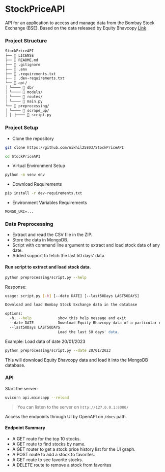 # StockPriceAPI

API for an application to access and manage data from the Bombay Stock Exchange (BSE). Based on the data released by Equity Bhavcopy [Link](https://www.bseindia.com/markets/MarketInfo/BhavCopy.aspx)

### Project Structure

```md
StockPriceAPI
├── 📄 LICENSE
├── 📄 README.md
├── 📄 .gitignore
├── 📄 .env
├── 📄 .requirements.txt
├── 📄 .dev-requirements.txt
└── 📂 api/
│ └──── 📂 db/
│ └──── 📂 models/
│ └──── 📂 routes/
│ └──── 📄 main.py
└── 📂 preprocessing/
│ └──── 📂 scrape_up/
│ │ ├──── 📄 script.py
```

### Project Setup

- Clone the repository

```bash
git clone https://github.com/nikhil25803/StockPriceAPI
```

```bash
cd StockPriceAPI
```

- Virtual Environment Setup

```bash
python -m venv env
```

- Download Requirements

```bash
pip install -r dev-requirements.txt
```

- Environment Variables Requirements

```.env
MONGO_URI=...
```

### Data Preprocessing

- Extract and read the CSV file in the ZIP.
- Store the data in MongoDB.
- Script with command line argument to extract and load stock data of any date.
- Added support to fetch the last 50 days' data.

#### Run script to extract and load stock data.

```bash
python preprocessing/script.py --help
```

Response:

```bash
usage: script.py [-h] [--date DATE] [--last50Days LAST50DAYS]

Download and load Bombay Stock Exchange data in the database

options:
  -h, --help            show this help message and exit
  --date DATE           Download Equity Bhavcopy data of a particular date Format: dd-mm-yyy. Eg. 09/01/2024
  --last50Days LAST50DAYS
                        Load the last 50 days' data.
```

Example: Load data of date 20/01/2023

```bash
python preprocessing/script.py --date 20/01/2023
```

This will download Equity Bhavcopy data and load it into the MongoDB database.

### API

Start the server:

```bash
uvicorn api.main:app --reload
```

> You can listen to the server on `http://127.0.0.1:8000/`

Access the endpoints through UI by OpenAPI on `/docs` path.

#### Endpoint Summary

- A GET route for the top 10 stocks.
- A GET route to find stocks by name.
- A GET router to get a stock price history list for the UI graph.
- A POST route to add a stock to favorites.
- A GET route to see favorite stocks.
- A DELETE route to remove a stock from favorites
